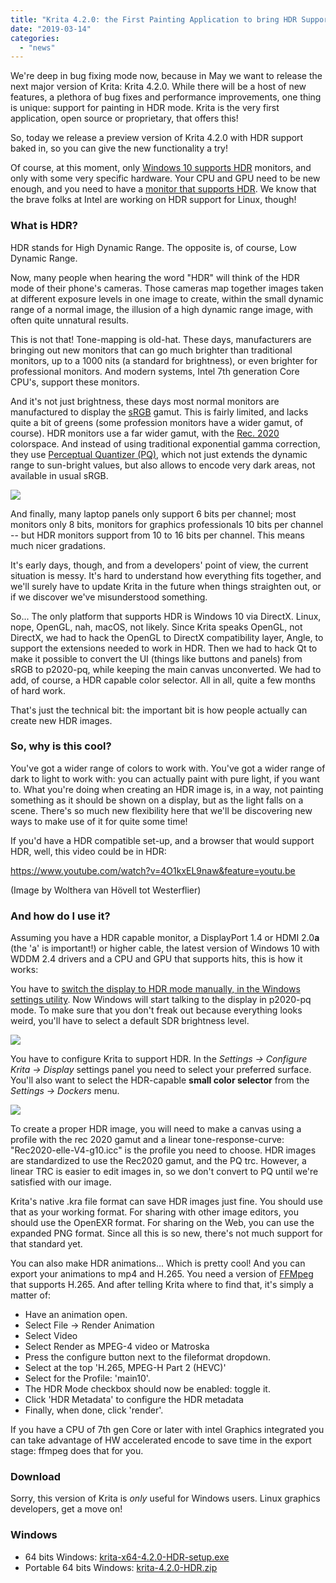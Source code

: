 ```yaml
---
title: "Krita 4.2.0: the First Painting Application to bring HDR Support to Windows"
date: "2019-03-14"
categories: 
  - "news"
---
```


We're deep in bug fixing mode now, because in May we want to release the next major version of Krita: Krita 4.2.0. While there will be a host of new features, a plethora of bug fixes and performance improvements, one thing is unique: support for painting in HDR mode. Krita is the very first application, open source or proprietary, that offers this!

So, today we release a preview version of Krita 4.2.0 with HDR support baked in, so you can give the new functionality a try!

Of course, at this moment, only [Windows 10 supports HDR](https://support.microsoft.com/en-us/help/4040263/windows-10-hdr-advanced-color-settings) monitors, and only with some very specific hardware. Your CPU and GPU need to be new enough, and you need to have a [monitor that supports HDR](https://displayhdr.org/certified-products/). We know that the brave folks at Intel are working on HDR support for Linux, though!

### What is HDR?

HDR stands for High Dynamic Range. The opposite is, of course, Low Dynamic Range.

Now, many people when hearing the word "HDR" will think of the HDR mode of their phone's cameras. Those cameras map together images taken at different exposure levels in one image to create, within the small dynamic range of a normal image, the illusion of a high dynamic range image, with often quite unnatural results.

This is not that! Tone-mapping is old-hat. These days, manufacturers are bringing out new monitors that can go much brighter than traditional monitors, up to a 1000 nits (a standard for brightness), or even brighter for professional monitors. And modern systems, Intel 7th generation Core CPU's, support these monitors.

And it's not just brightness, these days most normal monitors are manufactured to display the [sRGB](https://en.wikipedia.org/wiki/SRGB) gamut. This is fairly limited, and lacks quite a bit of greens (some profession monitors have a wider gamut, of course). HDR monitors use a far wider gamut, with the [Rec. 2020](https://en.wikipedia.org/wiki/Rec._2020) colorspace. And instead of using traditional exponential gamma correction, they use [Perceptual Quantizer (PQ)](https://en.wikipedia.org/wiki/High-dynamic-range_video#Perceptual_Quantizer), which not just extends the dynamic range to sun-bright values, but also allows to encode very dark areas, not available in usual sRGB.

[![](../images/image3.png)](https://krita.org/wp-content/uploads/2019/03/image3.png)

And finally, many laptop panels only support 6 bits per channel; most monitors only 8 bits, monitors for graphics professionals 10 bits per channel -- but HDR monitors support from 10 to 16 bits per channel. This means much nicer gradations.

It's early days, though, and from a developers' point of view, the current situation is messy. It's hard to understand how everything fits together, and we'll surely have to update Krita in the future when things straighten out, or if we discover we've misunderstood something.

So... The only platform that supports HDR is Windows 10 via DirectX. Linux, nope, OpenGL, nah, macOS, not likely. Since Krita speaks OpenGL, not DirectX, we had to hack the OpenGL to DirectX compatibility layer, Angle, to support the extensions needed to work in HDR. Then we had to hack Qt to make it possible to convert the UI (things like buttons and panels) from sRGB to p2020-pq, while keeping the main canvas unconverted. We had to add, of course, a HDR capable color selector. All in all, quite a few months of hard work.

That's just the technical bit: the important bit is how people actually can create new HDR images.

### So, why is this cool?

You've got a wider range of colors to work with. You've got a wider range of dark to light to work with: you can actually paint with pure light, if you want to. What you're doing when creating an HDR image is, in a way, not painting something as it should be shown on a display, but as the light falls on a scene. There's so much new flexibility here that we'll be discovering new ways to make use of it for quite some time!

If you'd have a HDR compatible set-up, and a browser that would support HDR, well, this video could be in HDR:

https://www.youtube.com/watch?v=4O1kxEL9naw&feature=youtu.be

(Image by Wolthera van Hövell tot Westerflier)

### And how do I use it?

Assuming you have a HDR capable monitor, a DisplayPort 1.4 or HDMI 2.0**a** (the 'a' is important!) or higher cable, the latest version of Windows 10 with WDDM 2.4 drivers and a CPU and GPU that supports hits, this is how it works:

You have to [switch the display to HDR mode manually, in the Windows settings utility](https://support.microsoft.com/en-us/help/4040263/windows-10-hdr-advanced-color-settings). Now Windows will start talking to the display in p2020-pq mode. To make sure that you don't freak out because everything looks weird, you'll have to select a default SDR brightness level.

[![](../images/hdr_settings.png)](https://krita.org/wp-content/uploads/2019/03/hdr_settings.png)

You have to configure Krita to support HDR. In the _Settings → Configure Krita → Display_ settings panel you need to select your preferred surface. You'll also want to select the HDR-capable **small color selector** from the _Settings → Dockers_ menu.

[![](../images/hdr_krita_settings.png)](https://krita.org/wp-content/uploads/2019/03/hdr_krita_settings.png)

To create a proper HDR image, you will need to make a canvas using a profile with the rec 2020 gamut and a linear tone-response-curve: "Rec2020-elle-V4-g10.icc" is the profile you need to choose. HDR images are standardized to use the Rec2020 gamut, and the PQ trc. However, a linear TRC is easier to edit images in, so we don't convert to PQ until we're satisfied with our image.

Krita's native .kra file format can save HDR images just fine. You should use that as your working format. For sharing with other image editors, you should use the OpenEXR format. For sharing on the Web, you can use the expanded PNG format. Since all this is so new, there's not much support for that standard yet.

You can also make HDR animations... Which is pretty cool! And you can export your animations to mp4 and H.265. You need a version of [FFMpeg](https://trac.ffmpeg.org/wiki/Encode/H.265) that supports H.265. And after telling Krita where to find that, it's simply a matter of:

- Have an animation open.
- Select File → Render Animation
- Select Video
- Select Render as MPEG-4 video or Matroska
- Press the configure button next to the fileformat dropdown.
- Select at the top 'H.265, MPEG-H Part 2 (HEVC)'
- Select for the Profile: 'main10'.
- The HDR Mode checkbox should now be enabled: toggle it.
- Click 'HDR Metadata' to configure the HDR metadata
- Finally, when done, click 'render'.

If you have a CPU of 7th gen Core or later with intel Graphics integrated you can take advantage of HW accelerated encode to save time in the export stage: ffmpeg does that for you.

### Download

Sorry, this version of Krita is _only_ useful for Windows users. Linux graphics developers, get a move on!

### Windows

- 64 bits Windows: [krita-x64-4.2.0-HDR-setup.exe](https://download.kde.org/unstable/krita/4.2.0-HDR/krita-x64-4.2.0-HDR-setup.exe)
- Portable 64 bits Windows: [krita-4.2.0-HDR.zip](https://download.kde.org/unstable/krita/4.2.0-HDR/krita-x64-4.2.0-HDR.zip)
